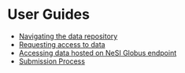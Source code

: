 # User Guides

- [Navigating the data repository](navigating_the_data_repository.md)
- [Requesting access to data](requesting_access_to_data.md)
- [Accessing data hosted on NeSI Globus endpoint](accessing_data_hosted_on_NeSI_Globus_endpoint.md)
- [Submission Process](submission_proccess.md)
